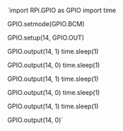 `import RPi.GPIO as GPIO
import time

GPIO.setmode(GPIO.BCM)

GPIO.setup(14, GPIO.OUT)

GPIO.output(14, 1)
time.sleep(1)

GPIO.output(14, 0)
time.sleep(1)

GPIO.output(14, 1)
time.sleep(1)

GPIO.output(14, 0)
time.sleep(1)

GPIO.output(14, 1)
time.sleep(1)

GPIO.output(14, 0)`